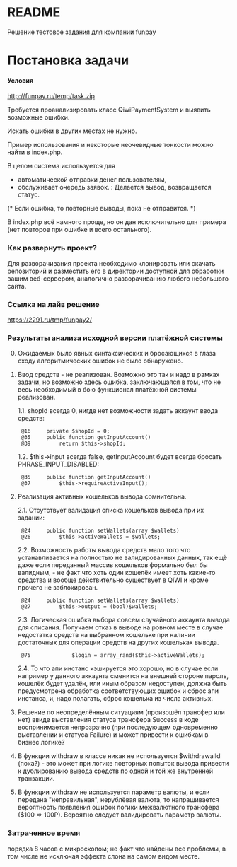 # README #

Решение тестовое задания для компании funpay

# Постановка задачи #

#### Условия

http://funpay.ru/temp/task.zip

Требуется проанализировать класс QiwiPaymentSystem и выявить возможные ошибки. 

Искать ошибки в других местах не нужно. 

Пример использования и некоторые неочевидные тонкости можно найти в index.php. 

В целом система используется для 
- автоматической отправки денег пользователям, 
- обслуживает очередь заявок. 
:
Делается вывод, возвращается статус. 

(* Если ошибка, то повторные выводы, пока не отправится. *)

В index.php всё намного проще, но он дан исключительно для примера (нет повторов при ошибке и всего остального).


### Как развернуть проект? ###

Для разворачивания проекта необходимо клонировать или скачать репозиторий и разместить его в директории доступной для обработки вашим веб-сервером, аналогично разворачиванию любого небольшого сайта.

### Ссылка на лайв решение ###

https://2291.ru/tmp/funpay2/

### Результаты анализа исходной версии платёжной системы ###


0. Ожидаемых было явных синтаксических и бросающихся в глаза сходу алгоритмических ошибок не было обнаружено.


1. Ввод средств - не реализован. Возможно это так и надо в рамках задачи, но возможно здесь ошибка, заключающаяся в том, что не весь необходимый в бою функционал платёжной системы реализован.

    1.1. shopId всегда 0, нигде нет возможности задать аккаунт ввода средств:

        @16     private $shopId = 0;
        @35     public function getInputAccount()
        @39         return $this->shopId;

    1.2. $this->input всегда false, getInputAccount будет всегда бросать PHRASE_INPUT_DISABLED:

        @35     public function getInputAccount()
        @37         $this->requireActiveInput();



2. Реализация активных кошельков вывода сомнительна.

    2.1. Отсутствует валидация списка кошельков вывода при их задании:

        @24     public function setWallets(array $wallets)
        @26         $this->activeWallets = $wallets;

    2.2. Возможность работы вывода средств мало того что устанавливается на полностью не валидированных данных, так ещё даже если переданный массив кошельков формально был бы валидным, - не факт что хоть один кошелёк имеет хоть какие-то средства и вообще действительно существует в QIWI и кроме прочего не заблокирован.

        @24     public function setWallets(array $wallets)
        @27         $this->output = (bool)$wallets;

    2.3. Логическая ошибка выбора совсем случайного аккаунта вывода для списания. Получаем отказ в выводе на ровном месте в случае недостатка средств на выбранном кошельке при наличии достаточных для операции средств на других кошельках вывода.

        @75             $login = array_rand($this->activeWallets);

    2.4. То что апи инстанс кэшируется это хорошо, но в случае если например у данного аккаунта сменится на внешней стороне пароль, кошелёк будет удалён, или иным образом недоступен, должна быть предусмотрена обработка соответствующих ошибок и сброс апи инстанса, и, надо полагать, сброс кошелька из числа активных.


3. Решение по неопределённым ситуациям (произошёл трансфер или нет) ввиде выставления статуса трансфера Success в коде воспринимается непрозрачно (при последующем одновременно выставлении и статуса Failure) и может привести к ошибкам в бизнес логике?


4. В функции withdraw в классе никак не используется $withdrawalId (пока?) - это может при логике повторных попыток вывода привести к дублированию вывода средств по одной и той же внутренней транзакции.


5. В функции withdraw не используется параметр валюты, и если передана "неправильная", нерублёвая валюта, то напрашивается вероятность появления ошибок логики межвалютного трансфера ($100 => 100Р). Вероятно следует валидировать параметр валюты.




### Затраченное время ###

порядка 8 часов с микроскопом; не факт что найдены все проблемы, в том числе не исключая эффекта слона на самом видом месте.
